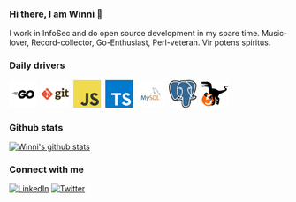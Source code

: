 ### Hi there, I am Winni 👋

I work in InfoSec and do open source development in my spare time. Music-lover, Record-collector, Go-Enthusiast, Perl-veteran. Vir potens spiritus.

### Daily drivers
<div>
<img height="50" src="https://raw.githubusercontent.com/github/explore/80688e429a7d4ef2fca1e82350fe8e3517d3494d/topics/go/go.png">&nbsp;
<img height="50" src="https://raw.githubusercontent.com/github/explore/80688e429a7d4ef2fca1e82350fe8e3517d3494d/topics/git/git.png">&nbsp;
<img height="50" src="https://raw.githubusercontent.com/github/explore/80688e429a7d4ef2fca1e82350fe8e3517d3494d/topics/javascript/javascript.png">&nbsp;
<img height="50" src="https://raw.githubusercontent.com/github/explore/80688e429a7d4ef2fca1e82350fe8e3517d3494d/topics/typescript/typescript.png">&nbsp;
<img height="50" src="https://raw.githubusercontent.com/github/explore/80688e429a7d4ef2fca1e82350fe8e3517d3494d/topics/mysql/mysql.png">&nbsp;
<img height="50" src="https://raw.githubusercontent.com/github/explore/80688e429a7d4ef2fca1e82350fe8e3517d3494d/topics/postgresql/postgresql.png">&nbsp;
<img height="50" src="https://raw.githubusercontent.com/github/explore/80688e429a7d4ef2fca1e82350fe8e3517d3494d/topics/perl/perl.png">
</div>

### Github stats

[![Winni's github stats](https://github-readme-stats.vercel.app/api?username=wneessen&show_icons=true&title_color=fff&icon_color=79ff97&text_color=9f9f9f&bg_color=151515)](https://github.com/iabhishek07/github-readme-stats)

### Connect with me

<a href="https://www.linkedin.com/in/winfriedneessen" target="_blank"><img src="https://img.shields.io/badge/LinkedIn-%230077B5.svg?&style=flat-square&logo=linkedin&logoColor=white" alt="LinkedIn"></a>
<a href="https://www.twitter.com/wneessen" target="_blank"><img src="https://img.shields.io/badge/Twitter-%231877F2.svg?&style=flat-square&logo=twitter&logoColor=white" alt="Twitter"></a>
</p>
